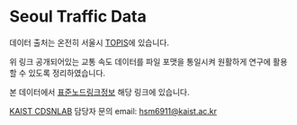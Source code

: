 # Seoul Traffic Data

데이터 출처는 온전히 서울시 [TOPIS](https://topis.seoul.go.kr/refRoom/openRefRoom_1.do)에 있습니다.

위 링크 공개되어있는 교통 속도 데이터를 파일 포맷을 통일시켜 원활하게 연구에 활용할 수 있도록 정리하였습니다.

본 데이터에서 [표준노드링크정보](http://nodelink.its.go.kr/) 해당 링크에 있습니다. 

[KAIST CDSNLAB](http://cds.kaist.ac.kr/) 담당자 문의 email: hsm6911@kaist.ac.kr